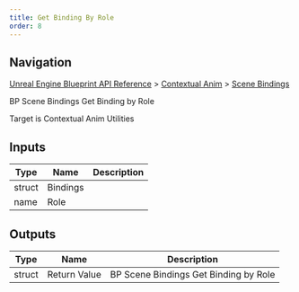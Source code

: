 ```yaml
---
title: Get Binding By Role
order: 8
---
```

## Navigation

[Unreal Engine Blueprint API Reference](https://dev.epicgames.com/documentation/en-us/unreal-engine/BlueprintAPI) > [Contextual Anim](https://dev.epicgames.com/documentation/en-us/unreal-engine/BlueprintAPI/ContextualAnim) > [Scene Bindings](https://dev.epicgames.com/documentation/en-us/unreal-engine/BlueprintAPI/ContextualAnim/SceneBindings)

BP Scene Bindings Get Binding by Role

Target is Contextual Anim Utilities

## Inputs

| Type | Name | Description |
| --- | --- | --- |
| struct | Bindings |  |
| name | Role |  |

## Outputs

| Type | Name | Description |
| --- | --- | --- |
| struct | Return Value | BP Scene Bindings Get Binding by Role |

